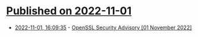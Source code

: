 # [Published on 2022-11-01](index.md)

* [2022-11-01, 16:09:35](https://lobste.rs/s/vjemu5/openssl_security_advisory_01_november) - [OpenSSL Security Advisory [01 November 2022]](https://www.openssl.org/news/secadv/20221101.txt)

